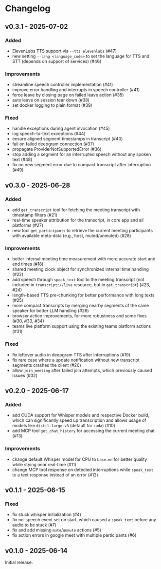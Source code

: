 
# Changelog

## v0.3.1 - 2025-07-02

### Added

- ElevenLabs TTS support via `--tts elevenlabs` (#47)
- new setting `--lang <language_code>` to set the language for TTS and STT (depends on support of services) (#46)

### Improvements

- streamline speech controller implementation (#41)
- improve error handling and interrupts in speech controller (#41)
- force leave by closing page on failed leave action (#35)
- auto leave on session tear down (#38)
- set docker logging to plain format (#39)

### Fixed

- handle exceptions during agent invocation (#45)
- log speech-to-text exceptions (#44)
- ensure aligned segment timestamps in transcript (#40)
- fail on failed deepgram connection (#37)
- propagate ProviderNotSupportedError (#36)
- stop adding a segment for an interrupted speech without any spoken text (#48)
- fix no new segment error due to compact transcript after interruption (#49)

## v0.3.0 - 2025-06-28

### Added

- add `get_transcript` tool for fetching the meeting transcript with timestamp filters (#21)
- real-time speaker attribution for the transcript, in core app and all platforms (#27)
- new tool `get_participants` to retrieve the current meeting participants with available meta-data (e.g., host, muted/unmuted) (#28)

### Improvements

- better internal meeting time measurement with more accurate start and end times (#18)
- shared meeting clock object for synchronized internal time handling (#22)
- add speech through `speak_text` tool to the meeting transcript (not included in `transcript://live` resource, but in `get_transcript`) (#23, #24)
- length-based TTS pre-chunking for better performance with long texts (#25)
- more compact transcripts by merging nearby segments of the same speaker for better LLM handling (#26)
- browser action improvements, for more robustness and some fixes (#30, #33, #34)
- teams live platform support using the existing teams platform actions (#31)

### Fixed

- fix leftover audio in deepgram TTS after interruptions (#19)
- fix rare case where a update notification without new transcript segments crashes the client (#20)
- allow `join_meeting` after failed join attempts, which previously caused issues (#32)

## v0.2.0 - 2025-06-17

### Added

- add CUDA support for Whisper models and respective Docker build, which can significantly speed up transcription and allows usage of models like `distil-large-v3` (default for `cuda`) (#10)
- add MCP tool `get_chat_history` for accessing the current meeting chat (#13)

### Improvements

- change default Whisper model for CPU to `base.en` for better quality while stying near real-time (#11)
- change MCP tool response on detected interruptions while `speak_text` to a text response instead of an error (#12)

## v0.1.1 - 2025-06-15

### Fixed

- fix stuck whisper initialization (#4)
- fix no-speech event set on start, which caused a `speak_text` before any audio to be stuck (#7)
- fix and add missing `mute`/`unmute` actions (#5)
- fix action errors in google meet with multiple participants (#6)

## v0.1.0 - 2025-06-14

Initial release.
